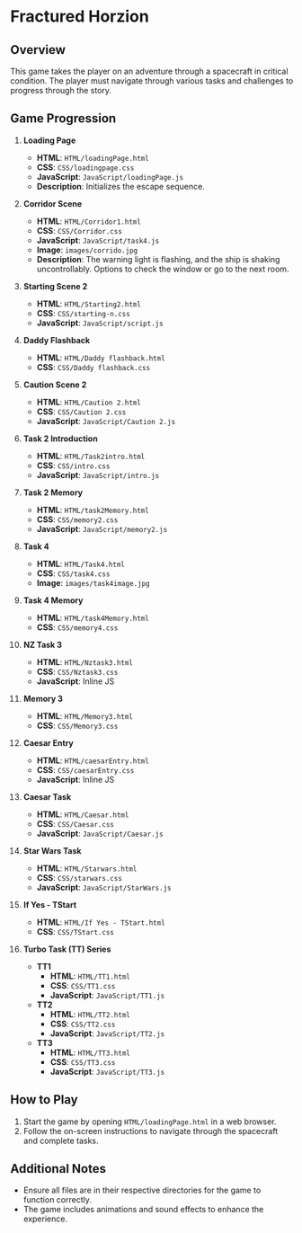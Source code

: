 # Fractured Horzion 

## Overview
This game takes the player on an adventure through a spacecraft in critical condition. The player must navigate through various tasks and challenges to progress through the story.

## Game Progression

1. **Loading Page**
   - **HTML**: `HTML/loadingPage.html`
   - **CSS**: `CSS/loadingpage.css`
   - **JavaScript**: `JavaScript/loadingPage.js`
   - **Description**: Initializes the escape sequence.

2. **Corridor Scene**
   - **HTML**: `HTML/Corridor1.html`
   - **CSS**: `CSS/Corridor.css`
   - **JavaScript**: `JavaScript/task4.js`
   - **Image**: `images/corrido.jpg`
   - **Description**: The warning light is flashing, and the ship is shaking uncontrollably. Options to check the window or go to the next room.

3. **Starting Scene 2**
   - **HTML**: `HTML/Starting2.html`
   - **CSS**: `CSS/starting-n.css`
   - **JavaScript**: `JavaScript/script.js`

4. **Daddy Flashback**
   - **HTML**: `HTML/Daddy flashback.html`
   - **CSS**: `CSS/Daddy flashback.css`

5. **Caution Scene 2**
   - **HTML**: `HTML/Caution 2.html`
   - **CSS**: `CSS/Caution 2.css`
   - **JavaScript**: `JavaScript/Caution 2.js`

6. **Task 2 Introduction**
   - **HTML**: `HTML/Task2intro.html`
   - **CSS**: `CSS/intro.css`
   - **JavaScript**: `JavaScript/intro.js`

7. **Task 2 Memory**
   - **HTML**: `HTML/task2Memory.html`
   - **CSS**: `CSS/memory2.css`
   - **JavaScript**: `JavaScript/memory2.js`

8. **Task 4**
   - **HTML**: `HTML/Task4.html`
   - **CSS**: `CSS/task4.css`
   - **Image**: `images/task4image.jpg`

9. **Task 4 Memory**
   - **HTML**: `HTML/task4Memory.html`
   - **CSS**: `CSS/memory4.css`

10. **NZ Task 3**
    - **HTML**: `HTML/Nztask3.html`
    - **CSS**: `CSS/Nztask3.css`
    - **JavaScript**: Inline JS

11. **Memory 3**
    - **HTML**: `HTML/Memory3.html`
    - **CSS**: `CSS/Memory3.css`

12. **Caesar Entry**
    - **HTML**: `HTML/caesarEntry.html`
    - **CSS**: `CSS/caesarEntry.css`
    - **JavaScript**: Inline JS

13. **Caesar Task**
    - **HTML**: `HTML/Caesar.html`
    - **CSS**: `CSS/Caesar.css`
    - **JavaScript**: `JavaScript/Caesar.js`

14. **Star Wars Task**
    - **HTML**: `HTML/Starwars.html`
    - **CSS**: `CSS/starwars.css`
    - **JavaScript**: `JavaScript/StarWars.js`

15. **If Yes - TStart**
    - **HTML**: `HTML/If Yes - TStart.html`
    - **CSS**: `CSS/TStart.css`

16. **Turbo Task (TT) Series**
    - **TT1**
      - **HTML**: `HTML/TT1.html`
      - **CSS**: `CSS/TT1.css`
      - **JavaScript**: `JavaScript/TT1.js`
    - **TT2**
      - **HTML**: `HTML/TT2.html`
      - **CSS**: `CSS/TT2.css`
      - **JavaScript**: `JavaScript/TT2.js`
    - **TT3**
      - **HTML**: `HTML/TT3.html`
      - **CSS**: `CSS/TT3.css`
      - **JavaScript**: `JavaScript/TT3.js`

## How to Play
1. Start the game by opening `HTML/loadingPage.html` in a web browser.
2. Follow the on-screen instructions to navigate through the spacecraft and complete tasks.

## Additional Notes
- Ensure all files are in their respective directories for the game to function correctly.
- The game includes animations and sound effects to enhance the experience.

